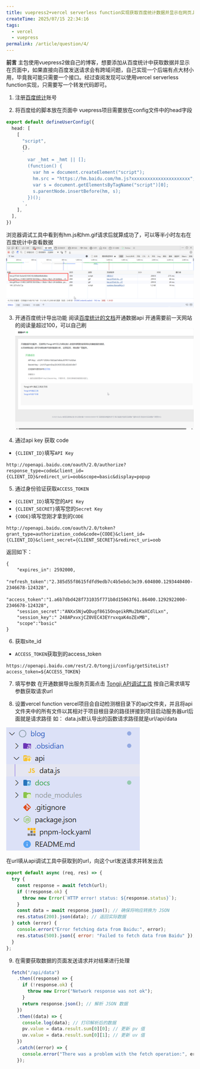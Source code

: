 ```yaml
---
title: vuepress2+vercel serverless function实现获取百度统计数据并显示在网页上
createTime: 2025/07/15 22:34:16
tags:
  - vercel
  - vuepress
permalink: /article/question/4/
---
```

**前言**
主包使用vuepress2做自己的博客，想要添加从百度统计中获取数据并显示在页面中，如果直接向百度发送请求会有跨域问题，自己实现一个后端有点大材小用，毕竟我可能只需要一个接口。经过查阅发现可以使用vercel serverless function实现，只需要写一个转发代码即可。

1. 注册[百度统计](https://tongji.baidu.com/web/welcome/login)账号

2. 将百度给的脚本放在页面中
vuepress项目需要放在config文件中的head字段
```ts
export default defineUserConfig({
  head: [
    [
      "script",
      {},
      `
        var _hmt = _hmt || [];
        (function() {
          var hm = document.createElement("script");
          hm.src = "https://hm.baidu.com/hm.js?xxxxxxxxxxxxxxxxxxxxxx";
          var s = document.getElementsByTagName("script")[0];
          s.parentNode.insertBefore(hm, s);
        })();
      `,
    ],
  ],
})
```
浏览器调试工具中看到有hm.js和hm.gif请求后就算成功了，可以等半小时左右在百度统计中查看数据
![](attachments/Pasted%20image%2020250715224205.png)

3. 开通百度统计导出功能
阅读[百度统计的文档](https://tongji.baidu.com/api/manual/Chapter2/openapi.html)开通数据api
开通需要前一天网站的阅读量超过100，可以自己刷
![](attachments/Pasted%20image%2020250715224414.png)

4. 通过api key 获取 code
- `{CLIENT_ID}`填写`API Key`
```
http://openapi.baidu.com/oauth/2.0/authorize?response_type=code&client_id={CLIENT_ID}&redirect_uri=oob&scope=basic&display=popup
```

5. 通过身份验证获取`ACCESS_TOKEN`
- `{CLIENT_ID}`填写您的`API Key`
- `{CLIENT_SECRET}`填写您的`Secret Key`
- `{CODE}`填写您刚才拿到的`CODE`
```
http://openapi.baidu.com/oauth/2.0/token?grant_type=authorization_code&code={CODE}&client_id={CLIENT_ID}&client_secret={CLIENT_SECRET}&redirect_uri=oob
```
返回如下：
```
{
    "expires_in": 2592000,
    "refresh_token":"2.385d55f8615fdfd9edb7c4b5ebdc3e39.604800.1293440400-2346678-124328",
    "access_token":"1.a6b7dbd428f731035f771b8d15063f61.86400.1292922000-2346678-124328",
    "session_secret":"ANXxSNjwQDugf8615OnqeikRMu2bKaXCdlLxn",
    "session_key":" 248APxvxjCZ0VEC43EYrvxqaK4oZExMB",
    "scope":"basic"
}
```

6. 获取site_id
- `ACCESS_TOKEN`获取到的access_token
```
https://openapi.baidu.com/rest/2.0/tongji/config/getSiteList?access_token=${ACCESS_TOKEN}
```

7. 填写参数
在开通数据导出服务页面点击 [Tongji API调试工具](https://tongji.baidu.com/api/debug/)
按自己需求填写参数获取请求url

8. 设置vercel function
vercel项目会自动检测根目录下的api文件夹，并且将api文件夹中的所有文件以其相对于项目根目录的路径拼接到项目启动服务器url后面就是请求路径
如：
data.js默认导出的函数请求路径就是url/api/data

![](attachments/Pasted%20image%2020250715225235.png)

在url填从api调试工具中获取到的url，向这个url发送请求并转发出去
```js
export default async (req, res) => {
  try {
    const response = await fetch(url);
    if (!response.ok) {
      throw new Error(`HTTP error! status: ${response.status}`);
    }
    const data = await response.json(); // 确保将响应转换为 JSON
    res.status(200).json(data); // 返回实际数据
  } catch (error) {
    console.error("Error fetching data from Baidu:", error);
    res.status(500).json({ error: "Failed to fetch data from Baidu" });
  }
};
```

9. 在需要获取数据的页面发送请求并对结果进行处理
```ts
  fetch("/api/data")
    .then((response) => {
      if (!response.ok) {
        throw new Error("Network response was not ok");
      }
      return response.json(); // 解析 JSON 数据
    })
    .then((data) => {
      console.log(data); // 打印解析后的数据
      pv.value = data.result.sum[0][0]; // 更新 pv 值
      uv.value = data.result.sum[0][1]; // 更新 uv 值
    })
    .catch((error) => {
      console.error("There was a problem with the fetch operation:", error);
    });
```
